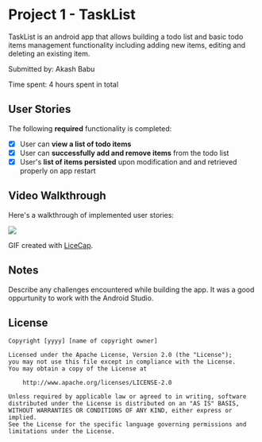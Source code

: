 # Project 1 - TaskList

TaskList is an android app that allows building a todo list and basic todo items management functionality including adding new items, editing and deleting an existing item.

Submitted by: Akash Babu

Time spent: 4 hours spent in total

## User Stories

The following **required** functionality is completed:

* [x] User can **view a list of todo items**
* [x] User can **successfully add and remove items** from the todo list
* [x] User's **list of items persisted** upon modification and and retrieved properly on app restart

## Video Walkthrough

Here's a walkthrough of implemented user stories:

<img src='https://imgur.com/yoLdami' />

GIF created with [LiceCap](http://www.cockos.com/licecap/).

## Notes

Describe any challenges encountered while building the app.
It was a good oppurtunity to work with the Android Studio. 

## License

    Copyright [yyyy] [name of copyright owner]

    Licensed under the Apache License, Version 2.0 (the "License");
    you may not use this file except in compliance with the License.
    You may obtain a copy of the License at

        http://www.apache.org/licenses/LICENSE-2.0

    Unless required by applicable law or agreed to in writing, software
    distributed under the License is distributed on an "AS IS" BASIS,
    WITHOUT WARRANTIES OR CONDITIONS OF ANY KIND, either express or implied.
    See the License for the specific language governing permissions and
    limitations under the License.
